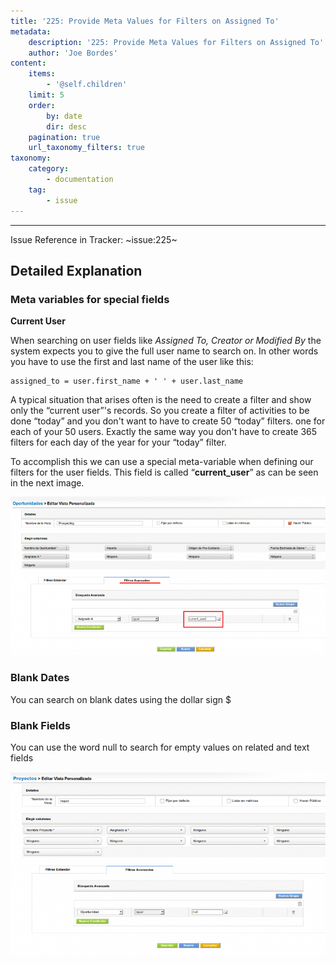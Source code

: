 ```yaml
---
title: '225: Provide Meta Values for Filters on Assigned To'
metadata:
    description: '225: Provide Meta Values for Filters on Assigned To'
    author: 'Joe Bordes'
content:
    items:
        - '@self.children'
    limit: 5
    order:
        by: date
        dir: desc
    pagination: true
    url_taxonomy_filters: true
taxonomy:
    category:
        - documentation
    tag:
        - issue
---
```

---
Issue Reference in Tracker: ~issue:225~

## Detailed Explanation

### Meta variables for special fields

**Current User**

When searching on user fields like *Assigned To, Creator or Modified By* the system expects you to give the full user name to search on. In other words you have to use the first and last name of the user like this:

```
assigned_to = user.first_name + ' ' + user.last_name
```
A typical situation that arises often is the need to create a filter and show only the “current user”'s records. So you create a filter of activities to be done “today” and you don't want to have to create 50 “today” filters. one for each of your 50 users. Exactly the same way you don't have to create 365 filters for each day of the year for your “today” filter.

To accomplish this we can use a special meta-variable when defining our filters for the user fields. This field is called “**current_user**” as can be seen in the next image.

![](filter_current_user.png?width=100%)

### Blank Dates

You can search on blank dates using the dollar sign $

### Blank Fields

You can use the word null to search for empty values on related and text fields

![](blankrelationfieldonfilter.png?width=100%)